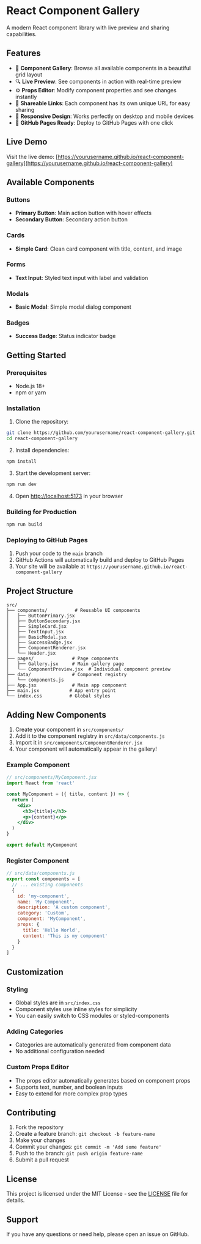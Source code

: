 # React Component Gallery

A modern React component library with live preview and sharing capabilities.

## Features

- 🎨 **Component Gallery**: Browse all available components in a beautiful grid layout
- 🔍 **Live Preview**: See components in action with real-time preview
- ⚙️ **Props Editor**: Modify component properties and see changes instantly
- 🔗 **Shareable Links**: Each component has its own unique URL for easy sharing
- 📱 **Responsive Design**: Works perfectly on desktop and mobile devices
- 🚀 **GitHub Pages Ready**: Deploy to GitHub Pages with one click

## Live Demo

Visit the live demo: [https://yourusername.github.io/react-component-gallery](https://yourusername.github.io/react-component-gallery)

## Available Components

### Buttons
- **Primary Button**: Main action button with hover effects
- **Secondary Button**: Secondary action button

### Cards
- **Simple Card**: Clean card component with title, content, and image

### Forms
- **Text Input**: Styled text input with label and validation

### Modals
- **Basic Modal**: Simple modal dialog component

### Badges
- **Success Badge**: Status indicator badge

## Getting Started

### Prerequisites
- Node.js 18+ 
- npm or yarn

### Installation

1. Clone the repository:
```bash
git clone https://github.com/yourusername/react-component-gallery.git
cd react-component-gallery
```

2. Install dependencies:
```bash
npm install
```

3. Start the development server:
```bash
npm run dev
```

4. Open [http://localhost:5173](http://localhost:5173) in your browser

### Building for Production

```bash
npm run build
```

### Deploying to GitHub Pages

1. Push your code to the `main` branch
2. GitHub Actions will automatically build and deploy to GitHub Pages
3. Your site will be available at `https://yourusername.github.io/react-component-gallery`

## Project Structure

```
src/
├── components/          # Reusable UI components
│   ├── ButtonPrimary.jsx
│   ├── ButtonSecondary.jsx
│   ├── SimpleCard.jsx
│   ├── TextInput.jsx
│   ├── BasicModal.jsx
│   ├── SuccessBadge.jsx
│   ├── ComponentRenderer.jsx
│   └── Header.jsx
├── pages/              # Page components
│   ├── Gallery.jsx     # Main gallery page
│   └── ComponentPreview.jsx  # Individual component preview
├── data/               # Component registry
│   └── components.js
├── App.jsx             # Main app component
├── main.jsx           # App entry point
└── index.css          # Global styles
```

## Adding New Components

1. Create your component in `src/components/`
2. Add it to the component registry in `src/data/components.js`
3. Import it in `src/components/ComponentRenderer.jsx`
4. Your component will automatically appear in the gallery!

### Example Component

```jsx
// src/components/MyComponent.jsx
import React from 'react'

const MyComponent = ({ title, content }) => {
  return (
    <div>
      <h3>{title}</h3>
      <p>{content}</p>
    </div>
  )
}

export default MyComponent
```

### Register Component

```javascript
// src/data/components.js
export const components = [
  // ... existing components
  {
    id: 'my-component',
    name: 'My Component',
    description: 'A custom component',
    category: 'Custom',
    component: 'MyComponent',
    props: {
      title: 'Hello World',
      content: 'This is my component'
    }
  }
]
```

## Customization

### Styling
- Global styles are in `src/index.css`
- Component styles use inline styles for simplicity
- You can easily switch to CSS modules or styled-components

### Adding Categories
- Categories are automatically generated from component data
- No additional configuration needed

### Custom Props Editor
- The props editor automatically generates based on component props
- Supports text, number, and boolean inputs
- Easy to extend for more complex prop types

## Contributing

1. Fork the repository
2. Create a feature branch: `git checkout -b feature-name`
3. Make your changes
4. Commit your changes: `git commit -m 'Add some feature'`
5. Push to the branch: `git push origin feature-name`
6. Submit a pull request

## License

This project is licensed under the MIT License - see the [LICENSE](LICENSE) file for details.

## Support

If you have any questions or need help, please open an issue on GitHub.

